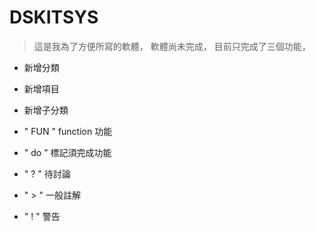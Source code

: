DSKITSYS
===

> 這是我為了方便所寫的軟體，
軟體尚未完成，
目前只完成了三個功能，

- 新增分類
- 新增項目
- 新增子分類


- " FUN  "    function 功能

- " do "    標記須完成功能

- " ?  "    待討論

- " >  "    一般註解

- " !  "    警告